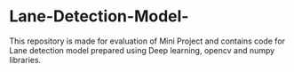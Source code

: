 # Lane-Detection-Model-
This repository is made for evaluation of Mini Project and contains code for Lane detection model prepared using Deep learning, opencv and numpy libraries.
